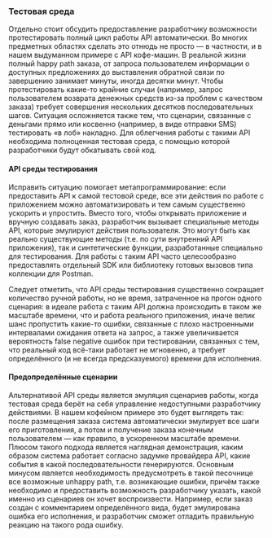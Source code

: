 ### Тестовая среда

Отдельно стоит обсудить предоставление разработчику возможности протестировать полный цикл работы API автоматически. Во многих предметных областях сделать это отнюдь не просто — в частности, и в нашем выдуманном примере с API кофе-машин. В реальной жизни полный happy path заказа, от запроса пользователем информации о доступных предложениях до выставления обратной связи по завершению занимает минуты, иногда десятки минут. Чтобы протестировать какие-то крайние случаи (например, запрос пользователем возврата денежных средств из-за проблем с качеством заказа) требует совершения нескольких десятков последовательных шагов. Ситуация осложняется также тем, что сценарии, связанные с деньгами прямо или косвенно (например, в виде отправки SMS) тестировать «в лоб» накладно. Для облегчения работы с такими API необходима полноценная тестовая среда, с помощью которой разработчики будут обкатывать свой код.



#### API среды тестирования

Исправить ситуацию помогает метапрограммирование: если предоставить API к самой тестовой среде, все эти действия по работе с приложением можно автоматизировать и тем самым существенно ускорить и упростить. Вместо того, чтобы открывать приложение и вручную создавать заказ, разработчик вызывает специальные методы API, которые эмулируют действия пользователя. Это могут быть как реально существующие методы (т.е. по сути внутренний API приложения), так и синтетические функции, разработанные специально для тестирования. Для работы с таким API часто целесообразно предоставлять отдельный SDK или библиотеку готовых вызовов типа коллекции для Postman.

Следует отметить, что API среды тестирования существенно сокращает количество ручной работы, но не время, затраченное на прогон одного сценария: в идеале работа с таким API должна происходить в таком же масштабе времени, что и работа реального приложения, иначе велик шанс пропустить какие-то ошибки, связанные с плохо настроенными интервалами ожидания ответа на запрос, а также увеличивается вероятность false negative ошибок при тестировании, связанных с тем, что реальный код всё-таки работает не мгновенно, а требует определённого (и не всегда предсказуемого) времени для исполнения.

#### Предопределённые сценарии

Альтернативой API среды является эмуляция сценариев работы, когда тестовая среда берёт на себя управление недоступными разработчику действиями. В нашем кофейном примере это будет выглядеть так: после размещения заказа система автоматически эмулирует все шаги его приготовления, а потом и получение заказа конечным пользователем — как правило, в ускоренном масштабе времени. Плюсом такого подхода является наглядная демонстрация, каким образом система работает согласно задумке провайдера API, какие события в какой последовательности генерируются. Основным минусом является необходимость предусмотреть в такой песочнице все возможные unhappy path, т.е. возникающие ошибки, причём также необходимо и предоставить возможность разработчику указать, какой именно из сценариев он хочет воспроизвести. Например, если заказ создан с комментарием определённого вида, будет эмулирована ошибка его исполнения, и разработчик сможет отладить правильную реакцию на такого рода ошибку.
